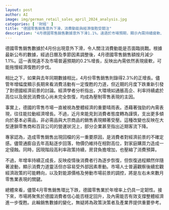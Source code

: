 ```yaml
---
layout: post
author: AI
image: img/german_retail_sales_april_2024_analysis.jpg
categories: [ '財經' ]
title: "德國零售銷售意外下滑，消費動能與經濟復甦受關注"
description: "4月德國零售銷售數據意外下滑1.1%，遠遜於市場預期，顯示內需持續疲軟、消費信心尚未完全恢復。利率與物價雙高、消費者態度轉趨謹慎，非必需品市場受壓。儘管年增2.3%顯現長期復甦力道，但短期波動加劇經濟前景討論，未來宏觀政策與內需回溫成為市場關注重點。"
---
```

德國零售銷售數據於4月份出現意外下滑，令人關注消費動能是否面臨挑戰。根據最新公布的數據，經過日曆及季節因素調整後，4月德國零售銷售額按月減少1.1%。這一表現遠不及市場普遍預期的0.2%增長，反映出內需依然表現疲軟，可能拖慢經濟復甦的步伐。

相比之下，如果與去年同期數據相比，4月份零售銷售則錄得2.3%的正增長。儘管年增幅度顯示長期來看消費活動有一定復甦的力道，但近期的月度下跌重新引發了對德國經濟前景的討論。經濟學者分析指出，大環境如通脹高企、利率持續處於高位以及居民消費信心尚未完全恢復，均成為壓制零售表現的主因。

事實上，德國的零售市場一直被視為整體經濟的重要晴雨表。憑藉著強勁的內需表現，往往能拉動經濟增長。不過，近月來能見到消費者態度轉為謹慎，支出更多傾向於基本必需品，非必需品與大宗商品的銷售表現顯著受壓。這種改變也反映在大型連鎖零售商和百貨公司的營運狀況上，部分企業甚至指出近期客流下降。

專家認為，造成零售銷售出現回檔的另一重要原因，是消費者對經濟前景的不確定感。儘管通膨自去年高點逐步回落，物價仍維持在相對高位，對家庭購買力造成一定侵蝕。同時，因現階段高利率政策持續，房貸負擔增加，也壓縮了消費預算。

不過，年增率持續正成長，反映疫情後消費者行為逐步恢復，但恢復過程顯然伴隨著波動，顯示消費力道靈活但亦容易受外部因素牽動。市場人士普遍觀察後續宏觀經濟政策的可能轉向，以及對能源價格及勞動市場前景的調控，將是左右未來數月零售業表現的關鍵。

總體來看，儘管4月零售銷售環比下跌，德國零售業於年增率上仍具一定韌性。接下來，市場將聚焦於德國消費者信心能否穩定回升，及內需能否有效支撐整體經濟進一步復甦。此輪銷售數據的變化，無疑將為政策決策者及產業界提供重要參考。